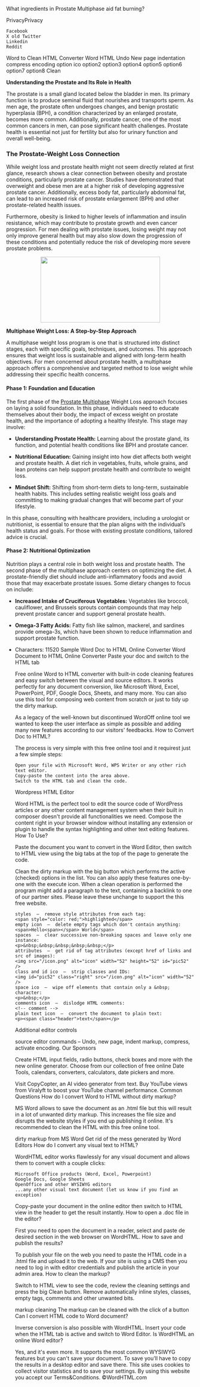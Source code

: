 What ingredients in Prostate Multiphase aid fat burning?

PrivacyPrivacy

    Facebook
    X old Twitter
    Linkedin
    Reddit

Word to Clean HTML Converter
Word
HTML
Undo New page indentation compress encoding
option ico
option2
option3
option4
option5
option6
option7
option8
Clean

<p><strong>Understanding the Prostate and Its Role in Health</strong></p>

<p data-end="1361" data-start="834">The prostate is a small gland located below the bladder in men. Its primary function is to produce seminal fluid that nourishes and transports sperm. As men age, the prostate often undergoes changes, and benign prostatic hyperplasia (BPH), a condition characterized by an enlarged prostate, becomes more common. Additionally, prostate cancer, one of the most common cancers in men, can pose significant health challenges. Prostate health is essential not just for fertility but also for urinary function and overall well-being.</p>

<h3 data-end="1402" data-start="1363">The Prostate-Weight Loss Connection</h3>

<p data-end="1875" data-start="1404">While weight loss and prostate health might not seem directly related at first glance, research shows a clear connection between obesity and prostate conditions, particularly prostate cancer. Studies have demonstrated that overweight and obese men are at a higher risk of developing aggressive prostate cancer. Additionally, excess body fat, particularly abdominal fat, can lead to an increased risk of prostate enlargement (BPH) and other prostate-related health issues.</p>

<p data-end="2257" data-start="1877">Furthermore, obesity is linked to higher levels of inflammation and insulin resistance, which may contribute to prostate growth and even cancer progression. For men dealing with prostate issues, losing weight may not only improve general health but may also slow down the progression of these conditions and potentially reduce the risk of developing more severe prostate problems.</p>

<div class="separator" style="clear: both; text-align: center;"><img src="https://blogger.googleusercontent.com/img/b/R29vZ2xl/AVvXsEgrl16Gc8KRZ5mU7Uh8U8B0Q35WJEWXaW_UN9eNRMfTICx31rhQJ9TGS4cgenh5mpH26HrdfLvy2_HMtallPWNC1ZTsVYLvDpLSJXTlh_CRVLiVbURNjTvAiB4-Brp7UAF747C7SmjMgLD5eFw5KJGo11goYawpHq7J2E00fNSKIIHrIk-KliN0PeDhJbQ/s320/Prostate%20Multiphase.png" alt="" width="320" height="176" border="0" data-original-height="281" data-original-width="512" /></div>

<p><strong>Multiphase Weight Loss: A Step-by-Step Approach</strong></p>

<p data-end="2714" data-start="2312">A multiphase weight loss program is one that is structured into distinct stages, each with specific goals, techniques, and outcomes. This approach ensures that weight loss is sustainable and aligned with long-term health objectives. For men concerned about prostate health, a multiphase approach offers a comprehensive and targeted method to lose weight while addressing their specific health concerns.</p>

<h4 data-end="2754" data-start="2716">Phase 1: Foundation and Education</h4>

<p data-end="3053" data-start="2756">The first phase of the <a href="https://prostatemultiphase.ca/">Prostate Multiphase</a> Weight Loss approach focuses on laying a solid foundation. In this phase, individuals need to educate themselves about their body, the impact of excess weight on prostate health, and the importance of adopting a healthy lifestyle. This stage may involve:</p>

<ul data-end="3658" data-start="3055">

<li data-end="3202" data-start="3055">

<p data-end="3202" data-start="3057"><strong data-end="3091" data-start="3057">Understanding Prostate Health:</strong> Learning about the prostate gland, its function, and potential health conditions like BPH and prostate cancer.</p>

</li>

<li data-end="3433" data-start="3203">

<p data-end="3433" data-start="3205"><strong data-end="3231" data-start="3205">Nutritional Education:</strong> Gaining insight into how diet affects both weight and prostate health. A diet rich in vegetables, fruits, whole grains, and lean proteins can help support prostate health and contribute to weight loss.</p>

</li>

<li data-end="3658" data-start="3434">

<p data-end="3658" data-start="3436"><strong data-end="3454" data-start="3436">Mindset Shift:</strong> Shifting from short-term diets to long-term, sustainable health habits. This includes setting realistic weight loss goals and committing to making gradual changes that will become part of your lifestyle.</p>

</li>

</ul>

<p data-end="3915" data-start="3660">In this phase, consulting with healthcare providers, including a urologist or nutritionist, is essential to ensure that the plan aligns with the individual&rsquo;s health status and goals. For those with existing prostate conditions, tailored advice is crucial.</p>

<h4 data-end="3955" data-start="3917">Phase 2: Nutritional Optimization</h4>

<p data-end="4263" data-start="3957">Nutrition plays a central role in both weight loss and prostate health. The second phase of the multiphase approach centers on optimizing the diet. A prostate-friendly diet should include anti-inflammatory foods and avoid those that may exacerbate prostate issues. Some dietary changes to focus on include:</p>

<ul data-end="5035" data-start="4265">

<li data-end="4467" data-start="4265">

<p data-end="4467" data-start="4267"><strong data-end="4314" data-start="4267">Increased Intake of Cruciferous Vegetables:</strong> Vegetables like broccoli, cauliflower, and Brussels sprouts contain compounds that may help prevent prostate cancer and support general prostate health.</p>

</li>

<li data-end="4635" data-start="4468">

<p data-end="4635" data-start="4470"><strong data-end="4494" data-start="4470">Omega-3 Fatty Acids:</strong> Fatty fish like salmon, mackerel, and sardines provide omega-3s, which have been shown to reduce inflammation and support prostate function.</p>

</li>

<li data-end="4866" data-start="4636">

Characters: 11520
Sample
Word Doc to HTML Online Converter
Word Document to HTML Online Converter
Paste your doc and switch to the HTML tab

Free online Word to HTML converter with built-in code cleaning features and easy switch between the visual and source editors. It works perfectly for any document conversion, like Microsoft Word, Excel, PowerPoint, PDF, Google Docs, Sheets, and many more. You can also use this tool for composing web content from scratch or just to tidy up the dirty markup.

As a legacy of the well-known but discontinued WordOff online tool we wanted to keep the user interface as simple as possible and adding many new features according to our visitors' feedbacks.
How to Convert Doc to HTML?

The process is very simple with this free online tool and it requirest just a few simple steps:

    Open your file with Microsoft Word, WPS Writer or any other rich text editor.
    Copy-paste the content into the area above.
    Switch to the HTML tab and clean the code.

Wordpress HTML Editor

Word HTML is the perfect tool to edit the source code of WordPress articles or any other content management system when their built in composer doesn't provide all functionalities we need. Compose the content right in your browser window without installing any extension or plugin to handle the syntax highlighting and other text editing features.
How To Use?

Paste the document you want to convert in the Word Editor, then switch to HTML view using the big tabs at the top of the page to generate the code.

Clean the dirty markup with the big button which performs the active (checked) options in the list. You can also apply these features one-by-one with the execute icon. When a clean operation is performed the program might add a paragraph to the text, containing a backlink to one of our partner sites. Please leave these unchange to support the this free website.

    styles  –  remove style attributes from each tag:
    <span style="color: red;">highlighted</span>
    empty icon  –  delete empty tags which don't contain anything:
    <span>Hello<span></span> World</span>
    spaces  –  clear successive non-breaking spaces and leave only one instance:
    <p>&nbsp;&nbsp;&nbsp;&nbsp;&nbsp;</p>
    attributes  –  get rid of tag attributes (except href of links and src of images):
    <img src="/icon.png" alt="icon" width="52" height="52" id="pic52" />
    class and id ico  –  strip classes and IDs:
    <img id="pic52" class="right" src="/icon.png" alt="icon" width="52" />
    space ico  –  wipe off elements that contain only a &nbsp; character:
    <p>&nbsp;</p>
    comments icon  –  dislodge HTML comments:
    <!-- comment -->
    plain text icon  –  convert the document to plain text:
    <p><span class="header">text</span></p>

Additional editor controls

source editor commands  –  Undo, new page, indent markup, compress, activate encoding.
Our Sponsors

Create HTML input fields, radio buttons, check boxes and more with the new online generator.
Choose from our collection of free online Date Tools, calendars, converters, calculators, date pickers and more.

Visit CopyCopter, an AI video generator from text.
Buy YouTube views from Viralyft to boost your YouTube channel performance.
Common Questions
How do I convert Word to HTML without dirty markup?

MS Word allows to save the document as an .html file but this will result in a lot of unwanted dirty markup. This increases the file size and disrupts the website styles if you end up publishing it online. It's recommended to clean the HTML with this free online tool.

dirty markup from MS Word
Get rid of the mess generated by Word Editors
How do I convert any visual text to HTML?

WordHTML editor works flawlessly for any visual document and allows them to convert with a couple clicks:

    Microsoft Office products (Word, Excel, Powerpoint)
    Google Docs, Google Sheets
    OpenOffice and other WYSIWYG editors
    ...any other visual text document (let us know if you find an exception)

Copy-paste your document in the online editor then switch to HTML view in the header to get the result instantly.
How to open a .doc file in the editor?

First you need to open the document in a reader, select and paste de desired section in the web browser on WordHTML.
How to save and publish the results?

To publish your file on the web you need to paste the HTML code in a .html file and upload it to the web.
If your site is using a CMS then you need to log in with editor credentials and publish the article in your admin area.
How to clean the markup?

Switch to HTML view to see the code, review the cleaning settings and press the big Clean button.
Remove automatically inline styles, classes, empty tags, comments and other unwanted bits.

markup cleaning
The markup can be cleaned with the click of a button
Can I convert HTML code to Word document?

Inverse conversion is also possible with WordHTML. Insert your code when the HTML tab is active and switch to Word Editor.
Is WordHTML an online Word editor?

Yes, and it's even more. It supports the most common WYSIWYG features but you can't save your document. To save you'll have to copy the results in a desktop editor and save there.
This site uses cookies to collect visitor statistics and to save your settings.
By using this website you accept our Terms&Conditions.
©WordHTML.com
